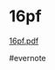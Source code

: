 # 16pf

[16pf.pdf](https://res.craft.do/user/full/63534923-d6b9-bddc-93d1-c854ccf112a8/doc/DC1647E6-C17B-4F9C-882C-3C1CB600ECF9/C7E0F2C3-DE09-40BB-AE60-F949B0006C00_2/16pf.pdf)

\#evernote

